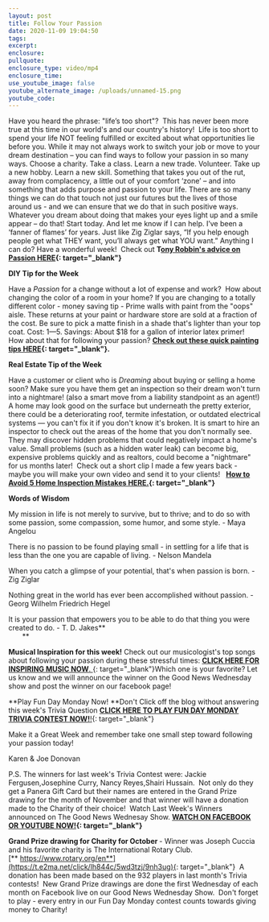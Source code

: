 ```yaml
---
layout: post
title: Follow Your Passion
date: 2020-11-09 19:04:50
tags:
excerpt:
enclosure:
pullquote:
enclosure_type: video/mp4
enclosure_time:
use_youtube_image: false
youtube_alternate_image: /uploads/unnamed-15.png
youtube_code:
---
```


Have you heard the phrase: "life’s too short"?&nbsp; This has never been more true at this time in our world's and our country's history\!&nbsp; Life is too short to spend your life NOT feeling fulfilled or excited about what opportunities lie before you. While it may not always work to switch your job or move to your dream destination – you can find ways to follow your passion in so many ways. Choose a charity. Take a class. Learn a new trade. Volunteer. Take up a new hobby. Learn a new skill. Something that takes you out of the rut, away from complacency, a little out of your comfort ‘zone’ – and into something that adds purpose and passion to your life. There are so many things we can do that touch not just our futures but the lives of those around us - and we can ensure that we do that in such positive ways. Whatever you dream about doing that makes your eyes light up and a smile appear – do that\! Start today. And let me know if I can help. I’ve been a ‘fanner of flames’ for years. Just like Zig Ziglar says, “If you help enough people get what THEY want, you’ll always get what YOU want.” Anything I can do? Have a wonderful week\!&nbsp; Check out&nbsp;**T[ony Robbin's advice on Passion HERE](https://t.e2ma.net/click/lh844c/5wd3tzj/lxc3ug){: target="_blank"}**

**DIY Tip for the Week**

Have a&nbsp;*Passion*&nbsp;for a change without a lot of expense and work?&nbsp; How about changing the color of a room in your home? If you are changing to a totally different color - money saving tip - Prime walls with paint from the "oops" aisle. These returns at your paint or hardware store are sold at a fraction of the cost. Be sure to pick a matte finish in a shade that's lighter than your top coat. Cost: $1—$5. Savings: About $18 for a gallon of interior latex primer\! How about that for following your passion?&nbsp;**[Check out these quick painting tips HERE](https://t.e2ma.net/click/lh844c/5wd3tzj/1pd3ug){: target="_blank"}.**

**Real Estate Tip of the Week**

Have a customer or client who is&nbsp;*Dreaming*&nbsp;about buying or selling a home soon? Make sure you have them get an inspection so their dream won't turn into a nightmare\! (also a smart move from a liability standpoint as an agent\!) A home may look good on the surface but underneath the pretty exterior, there could be a deteriorating roof, termite infestation, or outdated electrical systems — you can't fix it if you don't know it's broken. It is smart to hire an inspector to check out the areas of the home that you don't normally see. They may discover hidden problems that could negatively impact a home's value. Small problems (such as a hidden water leak) can become big, expensive problems quickly and as realtors, could become a "nightmare" for us months later\!&nbsp; Check out a short clip I made a few years back - maybe you will make your own video and send it to your clients\!&nbsp; &nbsp;**[How to Avoid 5 Home Inspection Mistakes HERE.](https://t.e2ma.net/click/lh844c/5wd3tzj/hie3ug){: target="_blank"}**

**Words of Wisdom**

My mission in life is not merely to survive, but to thrive; and to do so with some passion, some compassion, some humor, and some style. - Maya Angelou

There is no passion to be found playing small - in settling for a life that is less than the one you are capable of living. - Nelson Mandela

When you catch a glimpse of your potential, that's when passion is born. - Zig Ziglar

Nothing great in the world has ever been accomplished without passion. - Georg Wilhelm Friedrich Hegel

It is your passion that empowers you to be able to do that thing you were created to do. - T. D. Jakes**&nbsp; &nbsp; &nbsp; &nbsp; &nbsp; &nbsp; &nbsp; &nbsp; &nbsp; &nbsp; &nbsp; &nbsp; &nbsp; &nbsp; &nbsp; &nbsp; &nbsp; &nbsp; &nbsp; &nbsp; &nbsp; &nbsp; &nbsp; &nbsp; &nbsp; &nbsp; &nbsp; &nbsp; &nbsp; &nbsp; &nbsp; &nbsp; &nbsp; &nbsp; &nbsp; &nbsp; &nbsp; &nbsp; &nbsp; &nbsp; &nbsp; &nbsp; &nbsp;**

**Musical Inspiration for this week\!**&nbsp;Check out our musicologist's top songs about following your passion during these stressful times:&nbsp;[**CLICK HERE FOR INSPIRING MUSIC NOW**.&nbsp;](https://t.e2ma.net/click/lh844c/5wd3tzj/xaf3ug){: target="_blank"}Which one is your favorite? Let us know and we will announce the winner on the Good News Wednesday show and post the winner on our facebook page\!

**Play Fun Day Monday Now\!&nbsp;**Don't Click off the blog without answering this week's Trivia Question&nbsp;[**CLICK HERE TO PLAY FUN DAY MONDAY TRIVIA CONTEST NOW\!**\!](https://t.e2ma.net/click/lh844c/5wd3tzj/d3f3ug){: target="_blank"}

Make it a Great Week and remember take one small step toward following your passion today\!&nbsp;

Karen & Joe Donovan&nbsp;

P.S. The winners for last week's Trivia Contest were: Jackie Fergusen,Josephine Curry, Nancy Reyes,Shairi Hussain. &nbsp;Not only do they get a Panera Gift Card but their names are entered in the Grand Prize drawing for the month of November and that winner will have a donation made to the Charity of their choice\! &nbsp;Watch Last Week's Winners announced on The Good News Wednesay Show.&nbsp;**[WATCH ON FACEBOOK OR YOUTUBE NOW\!](https://t.e2ma.net/click/lh844c/5wd3tzj/tvg3ug){: target="_blank"}**

**Grand Prize drawing for Charity for October&nbsp;**\- Winner was Joseph Cuccia and his favorite charity is The International Rotary Club.[**&nbsp;https://www.rotary.org/en**](https://t.e2ma.net/click/lh844c/5wd3tzj/9nh3ug){: target="_blank"}&nbsp; A donation has been made based on the 932 players in last month's Trivia contests\!&nbsp; New Grand Prize drawings are done the first Wednesday of each month on Facebook live on our Good News Wednesday Show.&nbsp; Don't forget to play - every entry in our Fun Day Monday contest counts towards giving money to Charity\!